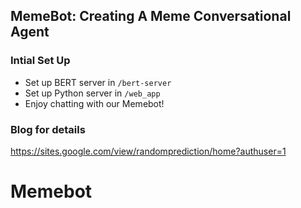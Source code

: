 ## MemeBot: Creating A Meme Conversational Agent
### Intial Set Up
- Set up BERT server in `/bert-server`
- Set up Python server in `/web_app`
- Enjoy chatting with our Memebot!

### Blog for details
https://sites.google.com/view/randomprediction/home?authuser=1 
# Memebot
